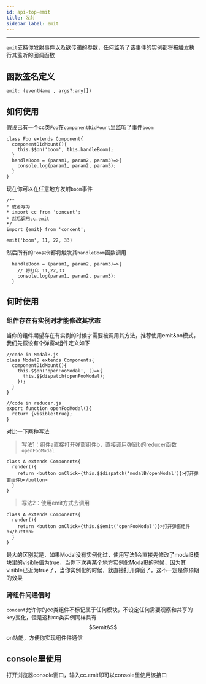```yaml
---
id: api-top-emit
title: 发射
sidebar_label: emit
---
```

___
`emit`支持你发射事件以及欲传递的参数，任何监听了该事件的实例都将被触发执行其监听的回调函数

## 函数签名定义
```
emit: (eventName , args?:any[])
```

## 如何使用
假设已有一个cc类`Foo`在`componentDidMount`里监听了事件`boom`
```
class Foo extends Component{
  componentDidMount(){
    this.$$on('boom', this.handleBoom);
  }
  handleBoom = (param1, param2, param3)=>{
    console.log(param1, param2, param3);
  }
}
```
现在你可以在任意地方发射`boom`事件
```
/**
* 或者写为
* import cc from 'concent'; 
* 然后调用cc.emit
*/
import {emit} from 'concent';

emit('boom', 11, 22, 33)
```
然后所有的`Foo实例`都将触发其`handleBoom`函数调用
```
  handleBoom = (param1, param2, param3)=>{
    // 将打印 11,22,33
    console.log(param1, param2, param3);
  }
```

## 何时使用
### 组件存在有实例时才能修改其状态
当你的组件期望存在有实例的时候才需要被调用其方法，推荐使用emit&on模式，我们先假设有个弹窗a组件定义如下
```
//code in ModalB.js
class ModalB extends Components{
  componentDidMount(){
    this.$$on('openFooModal', ()=>{
      this.$$dispatch(openFooModal);
    });
  }
}

//code in reducer.js
export function openFooModal(){
  return {visible:true};
}
```
对比一下两种写法
> 写法1：组件a直接打开弹窗组件b，直接调用弹窗b的reducer函数`openFooModal`
```
class A extends Components{
  render(){
    return <button onClick={this.$$dispatch('modalB/openModal')}>打开弹窗组件b</button>
  }
}
```
>写法2：使用emit方式去调用
```
class A extends Components{
  render(){
    return <button onClick={this.$$emit('openFooModal')}>打开弹窗组件b</button>
  }
}
```
最大的区别就是，如果Modal没有实例化过，使用写法1会直接先修改了modalB模块里的visible值为true，当你下次再某个地方实例化ModalB的时候，因为其visible已近为true了，当你实例化的时候，就直接打开弹窗了，这不一定是你预期的效果

### 跨组件间通信时
`concent`允许你的cc类组件不标记属于任何模块，不设定任何需要观察和共享的key变化，但是这种cc类实例同样具有$$emit&$$on功能，方便你实现组件件通信

## console里使用
打开浏览器console窗口，输入cc.emit即可以console里使用该接口